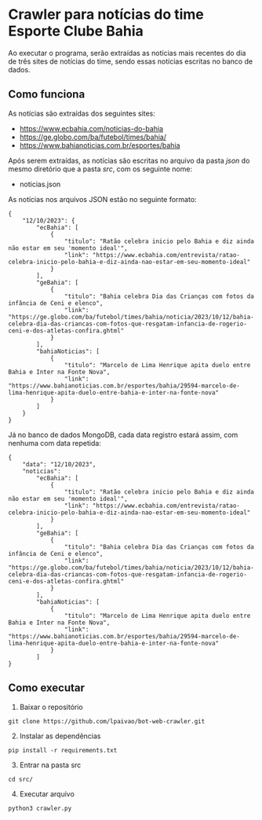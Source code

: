 # Crawler para notícias do time Esporte Clube Bahia

Ao executar o programa, serão extraídas as notícias mais recentes do dia de três sites de notícias do time, sendo essas notícias escritas
no banco de dados.

## Como funciona

As notícias são extraídas dos seguintes sites:

- https://www.ecbahia.com/noticias-do-bahia
- https://ge.globo.com/ba/futebol/times/bahia/
- https://www.bahianoticias.com.br/esportes/bahia

Após serem extraídas, as notícias são escritas no arquivo da pasta *json* do mesmo diretório que a pasta *src*, com os seguinte nome:
- noticias.json

As notícias nos arquivos JSON estão no seguinte formato:

```console
{
    "12/10/2023": {
        "ecBahia": [
            {
                "titulo": "Ratão celebra inicio pelo Bahia e diz ainda não estar em seu 'momento ideal'",
                "link": "https://www.ecbahia.com/entrevista/ratao-celebra-inicio-pelo-bahia-e-diz-ainda-nao-estar-em-seu-momento-ideal"
            }
        ],
        "geBahia": [
            {
                "titulo": "Bahia celebra Dia das Crianças com fotos da infância de Ceni e elenco",
                "link": "https://ge.globo.com/ba/futebol/times/bahia/noticia/2023/10/12/bahia-celebra-dia-das-criancas-com-fotos-que-resgatam-infancia-de-rogerio-ceni-e-dos-atletas-confira.ghtml"
            }
        ],
        "bahiaNoticias": [
            {
                "titulo": "Marcelo de Lima Henrique apita duelo entre Bahia e Inter na Fonte Nova",
                "link": "https://www.bahianoticias.com.br/esportes/bahia/29594-marcelo-de-lima-henrique-apita-duelo-entre-bahia-e-inter-na-fonte-nova"
            }
        ]
    }
}
```

Já no banco de dados MongoDB, cada data registro estará assim, com nenhuma com data repetida:

```console
{
    "data": "12/10/2023",
    "noticias": 
        "ecBahia": [
            {
                "titulo": "Ratão celebra inicio pelo Bahia e diz ainda não estar em seu 'momento ideal'",
                "link": "https://www.ecbahia.com/entrevista/ratao-celebra-inicio-pelo-bahia-e-diz-ainda-nao-estar-em-seu-momento-ideal"
            }
        ],
        "geBahia": [
            {
                "titulo": "Bahia celebra Dia das Crianças com fotos da infância de Ceni e elenco",
                "link": "https://ge.globo.com/ba/futebol/times/bahia/noticia/2023/10/12/bahia-celebra-dia-das-criancas-com-fotos-que-resgatam-infancia-de-rogerio-ceni-e-dos-atletas-confira.ghtml"
            }
        ],
        "bahiaNoticias": [
            {
                "titulo": "Marcelo de Lima Henrique apita duelo entre Bahia e Inter na Fonte Nova",
                "link": "https://www.bahianoticias.com.br/esportes/bahia/29594-marcelo-de-lima-henrique-apita-duelo-entre-bahia-e-inter-na-fonte-nova"
            }
        ]
}
```
## Como executar

1. Baixar o repositório

```console
git clone https://github.com/lpaivao/bot-web-crawler.git
```
2. Instalar as dependências
```console
pip install -r requirements.txt
```
3. Entrar na pasta src
```console
cd src/
```
4. Executar arquivo
```console
python3 crawler.py 
```